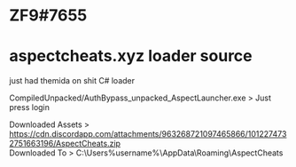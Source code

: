 # ZF9#7655
# aspectcheats.xyz loader source

just had themida on shit C# loader

CompiledUnpacked/AuthBypass_unpacked_AspectLauncher.exe > Just press login

Downloaded Assets > https://cdn.discordapp.com/attachments/963268721097465866/1012274732751663196/AspectCheats.zip  
Downloaded To > C:\Users\%username%\AppData\Roaming\AspectCheats
